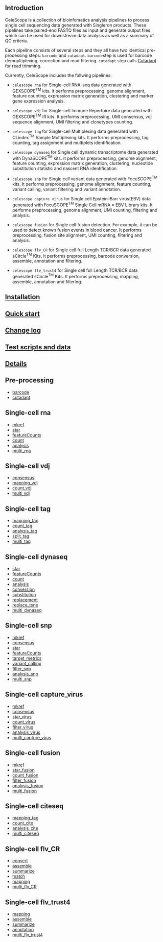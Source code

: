 ## Introduction
CeleScope is a collection of bioinfomatics analysis pipelines to process single cell sequencing data generated with Singleron products. These pipelines take paired-end FASTQ files as input and generate output files which can be used for downstream data analysis as well as a summary of QC criteria.

Each pipeline consists of several steps and they all have two identical pre-processing steps: `barcode` and `cutadapt`. `barcode`step is used for barcode demupltiplexing, correction and read filtering. `cutadapt` step calls [Cutadapt](https://cutadapt.readthedocs.io/en/stable/) for read trimming.

Currently, CeleScope includes the follwing pipelines:

- `celescope rna` for Single-cell RNA-seq data generated with GEXSCOPE<sup>TM</sup> kits. It performs preprocessing, genome alignment, feature counting, expression matrix generation, clustering and marker gene expression analysis.

- `celescope vdj` for Single-cell Immune Repertoire data generated with GEXSCOPE<sup>TM</sup> IR kits. It performs preprocessing, UMI consensus, vdj sequence alignment, UMI filtering and clonetypes counting.

- `celescope tag` for Single-cell Multiplexing data generated with CLindex<sup>TM</sup> Sample Multiplexing kits. It performs preprocessing, tag counting, tag assignment and multiplets identification.

- `celescope dynaseq` for Single cell dynamic transcriptome data generated with DynaSCOPE<sup>TM</sup> kits. It performs preprocessing, genome alignment, feature counting, expression matrix generation, clustering, nucleotide substitution statistic and nascent RNA identification.

- `celescope snp` for Single cell variant data generated with FocuSCOPE<sup>TM</sup> kits. It performs preprocessing, genome alignment, feature counting, variant calling, variant filtering and variant annotation.

- `celescope capture_virus` for Single cell Epstein-Barr virus(EBV) data generated with FocuSCOPE<sup>TM</sup> Single Cell mRNA × EBV Library  kits. It performs preprocessing, genome alignment, UMI counting, filtering and analysis.

- `celescope fusion` for Single cell fusion detection. For example, it can be used to detect known fusion events in blood cancer. It performs preprocessing, fusion site alignment, UMI counting, filtering and analysis.

- `celescope flv_CR` for Single cell full Length TCR/BCR data generated sCircle<sup>TM</sup> Kits. It performs preprocessing, barcode conversion, assemble, annotation and filtering.

- `celescope flv_trust4` for Single cell full Length TCR/BCR data generated sCircle<sup>TM</sup> Kits. It performs preprocessing, mapping, assemble, annotation and filtering.

## [Installation](installation.md)

## [Quick start](quick_start.md)

## [Change log](CHANGELOG.md)

## [Test scripts and data](https://github.com/singleron-RD/celescope_test_script)

## [Details](details.md)

## Pre-processing

- [barcode](tools/barcode.md)
- [cutadapt](tools/cutadapt.md)
## Single-cell rna
- [mkref](rna/mkref.md)
- [star](rna/star.md)
- [featureCounts](tools/featureCounts.md)
- [count](tools/count.md)
- [analysis](rna/analysis.md)
- [multi_rna](rna/multi_rna.md)
## Single-cell vdj
- [consensus](tools/consensus.md)
- [mapping_vdj](vdj/mapping_vdj.md)
- [count_vdj](vdj/count_vdj.md)
- [multi_vdj](vdj/multi_vdj.md)
## Single-cell tag
- [mapping_tag](tag/mapping_tag.md)
- [count_tag](tag/count_tag.md)
- [analysis_tag](tag/analysis_tag.md)
- [split_tag](tag/split_tag.md)
- [multi_tag](tag/multi_tag.md)
## Single-cell dynaseq
- [star](rna/star.md)
- [featureCounts](tools/featureCounts.md)
- [count](tools/count.md)
- [analysis](rna/analysis.md)
- [conversion](dynaseq/conversion.md)
- [substitution](dynaseq/substitution.md)
- [replacement](dynaseq/replacement.md)
- [replace_tsne](dynaseq/replace_tsne.md)
- [multi_dynaseq](dynaseq/multi_dynaseq.md)
## Single-cell snp
- [mkref](snp/mkref.md)
- [consensus](tools/consensus.md)
- [star](rna/star.md)
- [featureCounts](tools/featureCounts.md)
- [target_metrics](tools/target_metrics.md)
- [variant_calling](snp/variant_calling.md)
- [filter_snp](snp/filter_snp.md)
- [analysis_snp](snp/analysis_snp.md)
- [multi_snp](snp/multi_snp.md)
## Single-cell capture_virus
- [mkref](capture_virus/mkref.md)
- [consensus](tools/consensus.md)
- [star_virus](rna_virus/star_virus.md)
- [count_virus](capture_virus/count_virus.md)
- [filter_virus](capture_virus/filter_virus.md)
- [analysis_virus](capture_virus/analysis_virus.md)
- [multi_capture_virus](capture_virus/multi_capture_virus.md)
## Single-cell fusion
- [mkref](fusion/mkref.md)
- [star_fusion](fusion/star_fusion.md)
- [count_fusion](fusion/count_fusion.md)
- [filter_fusion](fusion/filter_fusion.md)
- [analysis_fusion](fusion/analysis_fusion.md)
- [multi_fusion](fusion/multi_fusion.md)
## Single-cell citeseq
- [mapping_tag](tag/mapping_tag.md)
- [count_cite](citeseq/count_cite.md)
- [analysis_cite](citeseq/analysis_cite.md)
- [multi_citeseq](citeseq/multi_citeseq.md)
## Single-cell flv_CR
- [convert](flv_CR/convert.md)
- [assemble](flv_CR/assemble.md)
- [summarize](flv_CR/summarize.md)
- [match](flv_CR/match.md)
- [mapping](flv_CR/mapping.md)
- [multi_flv_CR](flv_CR/multi_flv_CR.md)
## Single-cell flv_trust4
- [mapping](flv_trust4/mapping.md)
- [assemble](flv_trust4/assemble.md)
- [summarize](flv_trust4/summarize.md)
- [annotation](flv_trust4/annotation.md)
- [multi_flv_trust4](flv_trust4/multi_flv_trust4.md)
